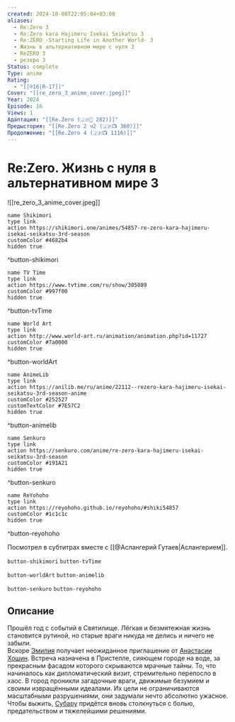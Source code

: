 ```yaml
---
created: 2024-10-08T22:05:04+03:00
aliases:
  - Re:Zero 3
  - Re:Zero kara Hajimeru Isekai Seikatsu 3
  - Re:ZERO -Starting Life in Another World- 3
  - Жизнь в альтернативном мире с нуля 3
  - ReZERO 3
  - резеро 3
Status: complete
Type: anime
Rating:
  - "[[®️16|R-17]]"
Cover: "[[re_zero_3_anime_cover.jpeg]]"
Year: 2024
Episode: 16
Views: 1
Адаптация: "[[Re.Zero (🇯🇵📘 282)]]"
Предыстория: "[[Re.Zero 2 ч2 (🇯🇵📺 360)]]"
Продолжение: "[[Re.Zero 4 (🇯🇵📺 1116)]]"
---
```


# Re:Zero. Жизнь с нуля в альтернативном мире 3

![[re_zero_3_anime_cover.jpeg]]

```button
name Shikimori
type link
action https://shikimori.one/animes/54857-re-zero-kara-hajimeru-isekai-seikatsu-3rd-season
customColor #4682b4
hidden true
```
^button-shikimori

```button
name TV Time
type link
action https://www.tvtime.com/ru/show/305089
customColor #997f00
hidden true
```
^button-tvTime

```button
name World Art
type link
action http://www.world-art.ru/animation/animation.php?id=11727
customColor #7a0000
hidden true
```
^button-worldArt

```button
name AnimeLib
type link
action https://anilib.me/ru/anime/22112--rezero-kara-hajimeru-isekai-seikatsu-3rd-season-anime
customColor #252527
customTextColor #7E57C2
hidden true
```
^button-animelib

```button
name Senkuro
type link
action https://senkuro.com/anime/re-zero-kara-hajimeru-isekai-seikatsu-3rd-season
customColor #191A21
hidden true
```
^button-senkuro

```button
name ReYohoho
type link
action https://reyohoho.github.io/reyohoho/#shiki54857
customColor #1c1c1c
hidden true
```
^button-reyohoho


Посмотрел в субтитрах вместе с [[@Аслангерий Гутаев|Аслангерием]].


`button-shikimori` `button-tvTime`

`button-worldArt` `button-animelib`

`button-senkuro` `button-reyohoho`

## Описание

Прошёл год с событий в Святилище. Лёгкая и безмятежная жизнь становится рутиной, но старые враги никуда не делись и ничего не забыли.  
Вскоре [Эмилия](https://shikimori.one/characters/118737-emilia) получает неожиданное приглашение от [Анастасии Хошин](https://shikimori.one/characters/118781-anastasia-hoshin). Встреча назначена в Пристелле, сияющем городе на воде, за прекрасным фасадом которого скрываются мрачные тайны. То, что начиналось как дипломатический визит, стремительно перепосло в хаос. В город проникли загадочные враги, движимые безумием и своими извращёнными идеалами. Их цели не ограничиваются масштабными разрушениями, они задумали нечто абсолютно ужасное. Чтобы выжить, [Субару](https://shikimori.one/characters/118735-subaru-natsuki) придётся вновь столкнуться с болью, предательством и тяжелейшими решениями.
